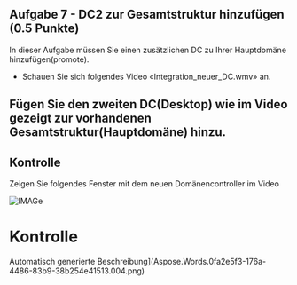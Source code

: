 ﻿## Aufgabe 7 - DC2 zur Gesamtstruktur hinzufügen (0.5 Punkte)

In dieser Aufgabe müssen Sie einen zusätzlichen DC zu Ihrer Hauptdomäne hinzufügen(promote).

- Schauen Sie sich folgendes Video «Integration\_neuer\_DC.wmv» an.

## Fügen Sie den zweiten DC(Desktop) wie im Video gezeigt zur vorhandenen Gesamtstruktur(Hauptdomäne) hinzu. 

## Kontrolle
  Zeigen Sie folgendes Fenster mit dem neuen Domänencontroller im Video

![IMAGe]()

# Kontrolle


Automatisch generierte Beschreibung](Aspose.Words.0fa2e5f3-176a-4486-83b9-38b254e41513.004.png)
